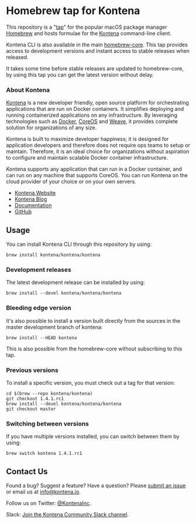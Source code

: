 # Homebrew tap for Kontena

This repository is a "[tap](https://github.com/Homebrew/brew/blob/master/docs/Taps.md)" for the popular macOS package manager [Homebrew](https://github.com/Homebrew/brew)
and hosts formulae for the [Kontena](https://www.kontena.io/) command-line client.

Kontena CLI is also available in the main [homebrew-core](https://github.com/Homebrew/homebrew-core).
This tap provides access to development versions and instant access to stable releases when released.

It takes some time before stable releases are updated to homebrew-core, by using this tap you can get
the latest version without delay.

### About Kontena

[Kontena](https://www.kontena.io) is a new developer friendly, open source platform for orchestrating applications that are run on Docker containers. It simplifies deploying and running containerized applications on any infrastructure. By leveraging technologies such as [Docker](https://www.docker.com/), [CoreOS](https://coreos.com/) and [Weave](https://www.weave.works/), it provides complete solution for organizations of any size.

Kontena is built to maximize developer happiness; it is designed for application developers and therefore does not require ops teams to setup or maintain. Therefore, it is an ideal choice for organizations without aspiration to configure and maintain scalable Docker container infrastructure.

Kontena supports any application that can run in a Docker container, and can run on any machine that supports CoreOS. You can run Kontena on the cloud provider of your choice or on your own servers.

- [Kontena Website](https://www.kontena.io)
- [Kontena Blog](http://blog.kontena.io)
- [Documentation](https://www.kontena.io/docs)
- [GitHub](https://github.com/kontena/kontena)

## Usage

You can install Kontena CLI through this repository by using:

```
brew install kontena/kontena/kontena
```

### Development releases

The latest development release can be installed by using:

```
brew install --devel kontena/kontena/kontena
```

### Bleeding edge version

It's also possible to install a version built directly from the sources in the master development
branch of kontena:

```
brew install --HEAD kontena
```

This is also possible from the homebrew-core without subscribing to this tap.

### Previous versions

To install a specific version, you must check out a tag for that version:

```
cd $(brew --repo kontena/kontena)
git checkout 1.4.1.rc1
brew install --devel kontena/kontena/kontena
git checkout master
```

### Switching between versions

If you have multiple versions installed, you can switch between them by using:

```
brew switch kontena 1.4.1.rc1
```

## Contact Us

Found a bug? Suggest a feature? Have a question? Please [submit an issue](https://github.com/kontena/homebrew-kontena/issues) or email us at <a href="mailto:info@kontena.io">info@kontena.io</a>.

Follow us on Twitter: [@KontenaInc](https://twitter.com/KontenaInc).

Slack: [Join the Kontena Community Slack channel](https://slack.kontena.io/).
